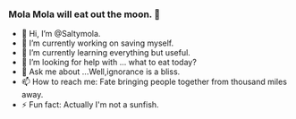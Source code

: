 ### Mola Mola will eat out the moon.  :dizzy:

<!--
**Saltymola/Saltymola** is a ✨ _special_ ✨ repository because its `README.md` (this file) appears on your GitHub profile.

Here are some ideas to get you started:
-->
- 👋 Hi, I’m @Saltymola.
- 🔭 I’m currently working on saving myself.
- 🌱 I’m currently learning everything but useful. 
- 🤔 I’m looking for help with ... what to eat today?
- 💬 Ask me about ...Well,ignorance is a bliss.
- 📫 How to reach me: Fate bringing people together from thousand miles away.
- ⚡ Fun fact: Actually I'm not a sunfish.
